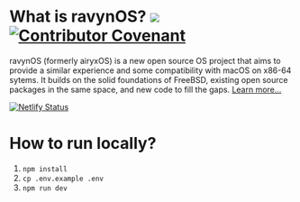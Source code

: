 # What is ravynOS? ![](https://api.cirrus-ci.com/github/ravynsoft/ravynos.svg?branch=main) [![Contributor Covenant](https://img.shields.io/badge/Contributor%20Covenant-2.1-4baaaa.svg)](CODE_OF_CONDUCT.md)

ravynOS (formerly airyxOS) is a new open source OS project that aims to provide a similar experience and some compatibility with macOS on x86-64 sytems. It builds on the solid foundations of FreeBSD, existing open source packages in the same space, and new code to fill the gaps. [Learn more...](https://www.ravynos.com/)

[![Netlify Status](https://api.netlify.com/api/v1/badges/53c5e3ef-f218-4bf2-bec5-608b7dbf14f6/deploy-status)](https://app.netlify.com/sites/ravynos/deploys)

# How to run locally?

1. `npm install`
2. `cp .env.example .env`
3. `npm run dev`
